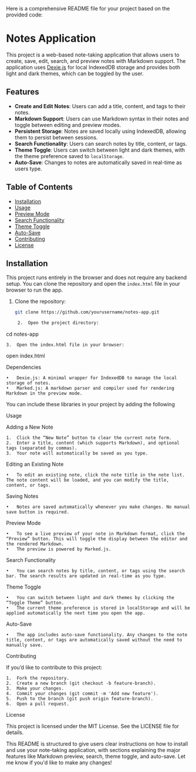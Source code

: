 Here is a comprehensive README file for your project based on the provided code:

# Notes Application

This project is a web-based note-taking application that allows users to create, save, edit, search, and preview notes with Markdown support. The application uses [Dexie.js](https://dexie.org/) for local IndexedDB storage and provides both light and dark themes, which can be toggled by the user.

## Features

- **Create and Edit Notes**: Users can add a title, content, and tags to their notes.
- **Markdown Support**: Users can use Markdown syntax in their notes and toggle between editing and preview modes.
- **Persistent Storage**: Notes are saved locally using IndexedDB, allowing them to persist between sessions.
- **Search Functionality**: Users can search notes by title, content, or tags.
- **Theme Toggle**: Users can switch between light and dark themes, with the theme preference saved to `localStorage`.
- **Auto-Save**: Changes to notes are automatically saved in real-time as users type.

## Table of Contents

- [Installation](#installation)
- [Usage](#usage)
- [Preview Mode](#preview-mode)
- [Search Functionality](#search-functionality)
- [Theme Toggle](#theme-toggle)
- [Auto-Save](#auto-save)
- [Contributing](#contributing)
- [License](#license)

## Installation

This project runs entirely in the browser and does not require any backend setup. You can clone the repository and open the `index.html` file in your browser to run the app.

1. Clone the repository:
   ```bash
   git clone https://github.com/yourusername/notes-app.git

	2.	Open the project directory:

cd notes-app


	3.	Open the index.html file in your browser:

open index.html



Dependencies

	•	Dexie.js: A minimal wrapper for IndexedDB to manage the local storage of notes.
	•	Marked.js: A markdown parser and compiler used for rendering Markdown in the preview mode.

You can include these libraries in your project by adding the following <script> tags to your HTML file:

<script src="https://unpkg.com/dexie@latest/dist/dexie.js"></script>
<script src="https://cdn.jsdelivr.net/npm/marked/marked.min.js"></script>

Usage

Adding a New Note

	1.	Click the “New Note” button to clear the current note form.
	2.	Enter a title, content (which supports Markdown), and optional tags (separated by commas).
	3.	Your note will automatically be saved as you type.

Editing an Existing Note

	•	To edit an existing note, click the note title in the note list. The note content will be loaded, and you can modify the title, content, or tags.

Saving Notes

	•	Notes are saved automatically whenever you make changes. No manual save button is required.

Preview Mode

	•	To see a live preview of your note in Markdown format, click the “Preview” button. This will toggle the display between the editor and the rendered Markdown.
	•	The preview is powered by Marked.js.

Search Functionality

	•	You can search notes by title, content, or tags using the search bar. The search results are updated in real-time as you type.

Theme Toggle

	•	You can switch between light and dark themes by clicking the “Toggle Theme” button.
	•	The current theme preference is stored in localStorage and will be applied automatically the next time you open the app.

Auto-Save

	•	The app includes auto-save functionality. Any changes to the note title, content, or tags are automatically saved without the need to manually save.

Contributing

If you’d like to contribute to this project:

	1.	Fork the repository.
	2.	Create a new branch (git checkout -b feature-branch).
	3.	Make your changes.
	4.	Commit your changes (git commit -m 'Add new feature').
	5.	Push to the branch (git push origin feature-branch).
	6.	Open a pull request.

License

This project is licensed under the MIT License. See the LICENSE file for details.

This README is structured to give users clear instructions on how to install and use your note-taking application, with sections explaining the major features like Markdown preview, search, theme toggle, and auto-save. Let me know if you'd like to make any changes!
